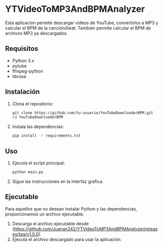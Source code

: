 # YTVideoToMP3AndBPMAnalyzer
Esta aplicación permite descargar videos de YouTube, convertirlos a MP3 y calcular el BPM de la canción/beat. También permite calcular el BPM de archivos MP3 ya descargados.

## Requisitos

- Python 3.x
- pytube
- ffmpeg-python
- librosa

## Instalación

1. Clona el repositorio:
    ```sh
    git clone https://github.com/tu-usuario/YouTubeDownloaderBPM.git
    cd YouTubeDownloaderBPM
    ```

2. Instala las dependencias:
    ```sh
    pip install -r requirements.txt
    ```

## Uso

1. Ejecuta el script principal:
    ```sh
    python main.py
    ```

2. Sigue las instrucciones en la interfaz gráfica.

## Ejecutable

Para aquellos que no desean instalar Python y las dependencias, proporcionamos un archivo ejecutable.

1. Descarga el archivo ejecutable desde (https://github.com/Juanan242/YTVideoToMP3AndBPMAnalyzer/releases/tag/v1.0.0).
2. Ejecuta el archivo descargado para usar la aplicación.
